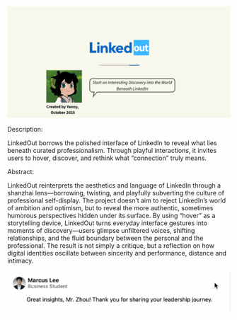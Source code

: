 
![readme-banner](assets/readme-banner.png)

Description: 

LinkedOut borrows the polished interface of LinkedIn to reveal what lies beneath curated professionalism. Through playful interactions, it invites users to hover, discover, and rethink what “connection” truly means.

Abstract:

LinkedOut reinterprets the aesthetics and language of LinkedIn through a shanzhai lens—borrowing, twisting, and playfully subverting the culture of professional self-display. The project doesn’t aim to reject LinkedIn’s world of ambition and optimism, but to reveal the more authentic, sometimes humorous perspectives hidden under its surface. By using “hover” as a storytelling device, LinkedOut turns everyday interface gestures into moments of discovery—users glimpse unfiltered voices, shifting relationships, and the fluid boundary between the personal and the professional. The result is not simply a critique, but a reflection on how digital identities oscillate between sincerity and performance, distance and intimacy.


![readme-img2](assets/readme-gif.gif)